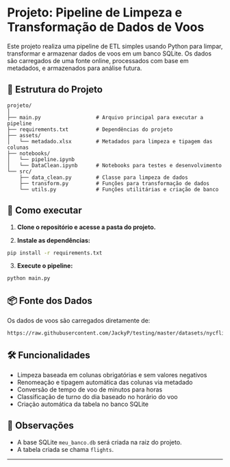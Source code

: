 
# Projeto: Pipeline de Limpeza e Transformação de Dados de Voos

Este projeto realiza uma pipeline de ETL simples usando Python para limpar, transformar e armazenar dados de voos em um banco SQLite. Os dados são carregados de uma fonte online, processados com base em metadados, e armazenados para análise futura.

## 📁 Estrutura do Projeto

```
projeto/
│
├── main.py                  # Arquivo principal para executar a pipeline
├── requirements.txt         # Dependências do projeto
├── assets/
│   └── metadado.xlsx        # Metadados para limpeza e tipagem das colunas
├── notebooks/
│   └── pipeline.ipynb 
│   └── DataClean.ipynb      # Notebooks para testes e desenvolvimento
└── src/
    ├── data_clean.py        # Classe para limpeza de dados
    ├── transform.py         # Funções para transformação de dados
    └── utils.py             # Funções utilitárias e criação de banco
```

## 🚀 Como executar

1. **Clone o repositório e acesse a pasta do projeto.**

2. **Instale as dependências:**

```bash
pip install -r requirements.txt
```

3. **Execute o pipeline:**

```bash
python main.py
```

## 📦 Fonte dos Dados

Os dados de voos são carregados diretamente de:

```
https://raw.githubusercontent.com/JackyP/testing/master/datasets/nycflights.csv
```

## 🛠 Funcionalidades

- Limpeza baseada em colunas obrigatórias e sem valores negativos
- Renomeação e tipagem automática das colunas via metadado
- Conversão de tempo de voo de minutos para horas
- Classificação de turno do dia baseado no horário do voo
- Criação automática da tabela no banco SQLite

## 📌 Observações

- A base SQLite `meu_banco.db` será criada na raiz do projeto.
- A tabela criada se chama `flights`.

---


